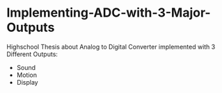 # Implementing-ADC-with-3-Major-Outputs
Highschool Thesis about Analog to Digital Converter implemented with 
3 Different Outputs:
- Sound 
- Motion
- Display



